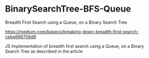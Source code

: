 # BinarySearchTree-BFS-Queue
Breadth First Search using a Queue, on a Binary Search Tree

https://medium.com/basecs/breaking-down-breadth-first-search-cebe696709d9

JS Implementation of breadth first search using a Queue, on a Binary Search Tree as described in the article

